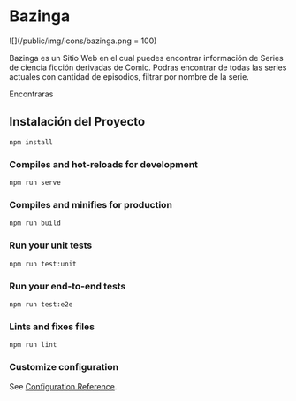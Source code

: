 # Bazinga

![](/public/img/icons/bazinga.png = 100)

Bazinga es un Sitio Web en el cual puedes encontrar información de Series de ciencia ficción derivadas de Comic. Podras encontrar de todas las series actuales con cantidad de episodios, filtrar por nombre de la serie.

Encontraras
















## Instalación del Proyecto
```
npm install
```

### Compiles and hot-reloads for development
```
npm run serve
```

### Compiles and minifies for production
```
npm run build
```

### Run your unit tests
```
npm run test:unit
```

### Run your end-to-end tests
```
npm run test:e2e
```

### Lints and fixes files
```
npm run lint
```

### Customize configuration
See [Configuration Reference](https://cli.vuejs.org/config/).
